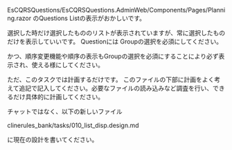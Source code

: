 EsCQRSQuestions/EsCQRSQuestions.AdminWeb/Components/Pages/Planning.razor
のQuestions Listの表示がおかしいです。

選択した時だけ選択したもののリストが表示されていますが、常に選択したものだけを表示していいです。
Questionには Groupの選択を必須にしてください。

かつ、順序変更機能や順序の表示もGroupの選択を必須にすることにより必ず表示され、使える様にしてください。

ただ、このタスクでは計画するだけです。
このファイルの下部に計画をよく考えて追記で記入してください。必要なファイルの読み込みなど調査を行い、できるだけ具体的に計画してください。

チャットではなく、以下の新しいファイル

clinerules_bank/tasks/010_list_disp.design.md

に現在の設計を書いてください。

